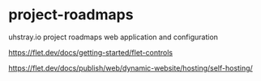 # project-roadmaps
uhstray.io project roadmaps web application and configuration


https://flet.dev/docs/getting-started/flet-controls


https://flet.dev/docs/publish/web/dynamic-website/hosting/self-hosting/


